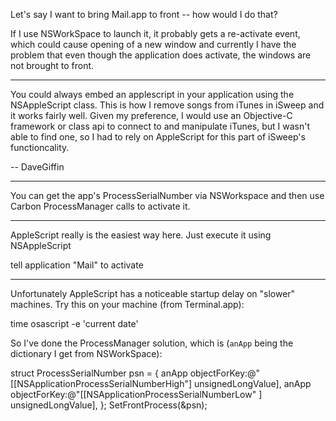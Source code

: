 Let's say I want to bring Mail.app to front -- how would I do that?

If I use NSWorkSpace to launch it, it probably gets a re-activate event, which could cause opening of a new window and currently I have the problem that even though the application does activate, the windows are not brought to front.

----

You could always embed an applescript in your application using the NSAppleScript class. This is how I remove songs from iTunes in iSweep and it works fairly well. Given my preference, I would use an Objective-C framework or class api to connect to and manipulate iTunes, but I wasn't able to find one, so I had to rely on AppleScript for this part of iSweep's functioncality.

-- DaveGiffin

----

You can get the app's ProcessSerialNumber via NSWorkspace and then use Carbon ProcessManager calls to activate it.

----

AppleScript really is the easiest way here. Just execute it using NSAppleScript

    
tell application "Mail" to activate


----

Unfortunately AppleScript has a noticeable startup delay on "slower" machines. Try this on your machine (from Terminal.app):
    
time osascript -e 'current date'


So I've done the ProcessManager solution, which is (``anApp`` being the dictionary I get from NSWorkSpace):
    
struct ProcessSerialNumber psn = {
   anApp objectForKey:@"[[NSApplicationProcessSerialNumberHigh"] unsignedLongValue],
   anApp objectForKey:@"[[NSApplicationProcessSerialNumberLow" ] unsignedLongValue],
};
SetFrontProcess(&psn);
